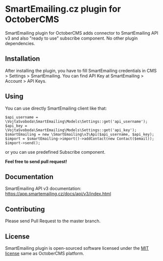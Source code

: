 # SmartEmailing.cz plugin for OctoberCMS

SmartEmailing plugin for OctoberCMS adds connector to SmartEmailing API v3 and also "ready to use" subscribe component. No other plugin dependencies.

## Installation

After installing the plugin, you have to fill SmartEmailing credentials in CMS > Settings > SmartEmailing. You can find API Key at SmartEmailing > Account > API Keys.

## Using

You can use directly SmartEmailing client like that:

```
$api_username = \VojtaSvoboda\SmartEmailing\Models\Settings::get('api_username');
$api_key = \VojtaSvoboda\SmartEmailing\Models\Settings::get('api_key');
$smartEmailing = new \SmartEmailing\v3\Api($api_username, $api_key);
$import = $smartEmailing->import()->addContact(new Contact($email));
$import->send();
```

or you can use predefined Subscribe component.

**Feel free to send pull request!**

## Documentation

SmartEmailing API v3 documentation: https://app.smartemailing.cz/docs/api/v3/index.html

## Contributing

Please send Pull Request to the master branch.

## License

SmartEmailing plugin is open-sourced software licensed under the [MIT license](http://opensource.org/licenses/MIT) same as
OctoberCMS platform.
